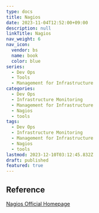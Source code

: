 ```yaml
---
type: docs
title: Nagios
date: 2023-11-04T12:52:00+09:00
description: null
linkTitle: Nagios
nav_weight: 6
nav_icon:
  vendor: bs
  name: book
  color: blue
series:
  - Dev Ops
  - Tools
  - Management for Infrastructure
categories:
  - Dev Ops
  - Infrastructure Monitoring
  - Management for Infrastructure
  - Nagios
  - tools
tags:
  - Dev Ops
  - Infrastructure Monitoring
  - Management for Infrastructure
  - Nagios
  - tools
lastmod: 2023-12-10T03:12:45.832Z
draft: published
featured: true
---
```


## Reference

[Nagios Official Homepage](https://www.nagios.org/)
